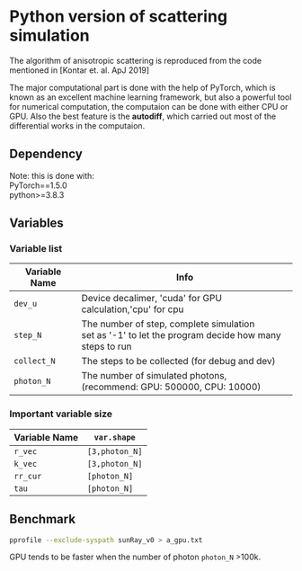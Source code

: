 # Python version of scattering simulation

The algorithm of anisotropic scattering is reproduced from the code mentioned in [Kontar et. al. ApJ 2019]

The major computational part is done with the help of PyTorch, which is known as an excellent machine learning framework, but also a powerful tool for numerical computation, the computaion can be done with either CPU or GPU. Also the best feature is the **autodiff**, which carried out most of the differential works in the computaion.

## Dependency

Note: this is done with:  
    PyTorch==1.5.0  
    python>=3.8.3

## Variables

### Variable list

| Variable Name | Info |
|---------------|------|
| ```dev_u```  | Device decalimer, 'cuda' for GPU calculation,'cpu' for cpu|
| ```step_N``` | The number of step, complete simulation <br> set as '-1' to let the program decide how many steps to run |
| ```collect_N```| The steps to be collected (for debug and dev)|
| ```photon_N```| The number of simulated photons, <br> (recommend: GPU: 500000, CPU: 10000) |

### Important variable size

| Variable Name | ```var.shape```  |
|---------------|-----------------|
| ```r_vec```   | ```[3,photon_N]``` |
| ```k_vec```   | ```[3,photon_N]``` |
| ```rr_cur```  | ```[photon_N]``` |
| ```tau```     | ```[photon_N]``` |



## Benchmark

 ```bash
 pprofile --exclude-syspath sunRay_v0 > a_gpu.txt
 ```

GPU tends to be faster when the number of photon ```photon_N``` >100k.
